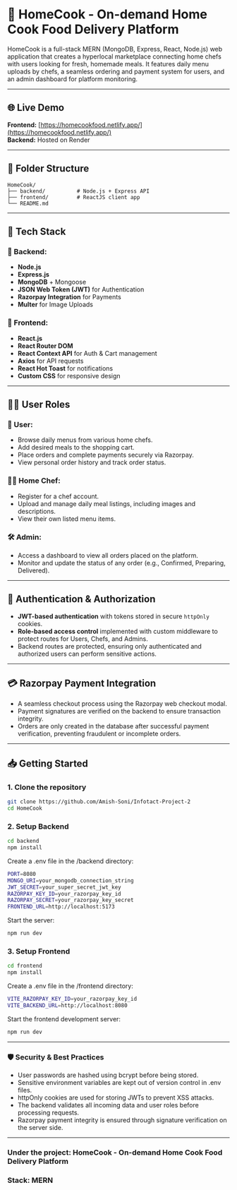 # 🍳 HomeCook - On-demand Home Cook Food Delivery Platform

HomeCook is a full-stack MERN (MongoDB, Express, React, Node.js) web application that creates a hyperlocal marketplace connecting home chefs with users looking for fresh, homemade meals. It features daily menu uploads by chefs, a seamless ordering and payment system for users, and an admin dashboard for platform monitoring.

---

## 🌐 Live Demo

**Frontend:** [https://homecookfood.netlify.app/](https://homecookfood.netlify.app/)  
**Backend:** Hosted on Render

---

## 📂 Folder Structure

```
HomeCook/
├── backend/          # Node.js + Express API
├── frontend/         # ReactJS client app
└── README.md
```

---

## 🚀 Tech Stack

### 🔧 Backend:

- **Node.js**
- **Express.js**
- **MongoDB** + Mongoose
- **JSON Web Token (JWT)** for Authentication
- **Razorpay Integration** for Payments
- **Multer** for Image Uploads

### 🎨 Frontend:

- **React.js**
- **React Router DOM**
- **React Context API** for Auth & Cart management
- **Axios** for API requests
- **React Hot Toast** for notifications
- **Custom CSS** for responsive design

---

## 🧑‍🍳 User Roles

### 🛒 User:

- Browse daily menus from various home chefs.
- Add desired meals to the shopping cart.
- Place orders and complete payments securely via Razorpay.
- View personal order history and track order status.

### 👨‍🍳 Home Chef:

- Register for a chef account.
- Upload and manage daily meal listings, including images and descriptions.
- View their own listed menu items.

### 🛠️ Admin:

- Access a dashboard to view all orders placed on the platform.
- Monitor and update the status of any order (e.g., Confirmed, Preparing, Delivered).

---

## 🔑 Authentication & Authorization

- **JWT-based authentication** with tokens stored in secure `httpOnly` cookies.
- **Role-based access control** implemented with custom middleware to protect routes for Users, Chefs, and Admins.
- Backend routes are protected, ensuring only authenticated and authorized users can perform sensitive actions.

---

## 💳 Razorpay Payment Integration

- A seamless checkout process using the Razorpay web checkout modal.
- Payment signatures are verified on the backend to ensure transaction integrity.
- Orders are only created in the database after successful payment verification, preventing fraudulent or incomplete orders.

---

## 📥 Getting Started

### 1. Clone the repository

```bash
git clone https://github.com/Amish-Soni/Infotact-Project-2
cd HomeCook
```

### 2. Setup Backend

```bash
cd backend
npm install
```

Create a .env file in the /backend directory:

```bash
PORT=8080
MONGO_URI=your_mongodb_connection_string
JWT_SECRET=your_super_secret_jwt_key
RAZORPAY_KEY_ID=your_razorpay_key_id
RAZORPAY_SECRET=your_razorpay_key_secret
FRONTEND_URL=http://localhost:5173
```

Start the server:

```bash
npm run dev
```

### 3. Setup Frontend

```bash
cd frontend
npm install
```

Create a .env file in the /frontend directory:

```bash
VITE_RAZORPAY_KEY_ID=your_razorpay_key_id
VITE_BACKEND_URL=http://localhost:8080
```

Start the frontend development server:

```bash
npm run dev
```

---

### 🛡️ Security & Best Practices
- User passwords are hashed using bcrypt before being stored.
- Sensitive environment variables are kept out of version control in .env files.
- httpOnly cookies are used for storing JWTs to prevent XSS attacks.
- The backend validates all incoming data and user roles before processing requests.
- Razorpay payment integrity is ensured through signature verification on the server side.

---

### Under the project: HomeCook - On-demand Home Cook Food Delivery Platform 
### Stack: MERN
